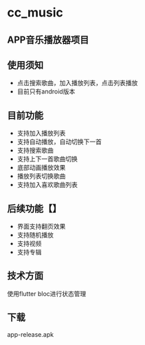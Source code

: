 # cc_music

## APP音乐播放器项目

## 使用须知
* 点击搜索歌曲，加入播放列表，点击列表播放
* 目前只有android版本


## 目前功能
* 支持加入播放列表
* 支持自动播放，自动切换下一首
* 支持搜索歌曲
* 支持上下一首歌曲切换
* 底部动画播放效果
* 播放列表切换歌曲
* 支持加入喜欢歌曲列表

## 后续功能【】
* 界面支持翻页效果
* 支持随机播放
* 支持视频
* 支持专辑


## 技术方面
使用flutter bloc进行状态管理


## 下载
app-release.apk
